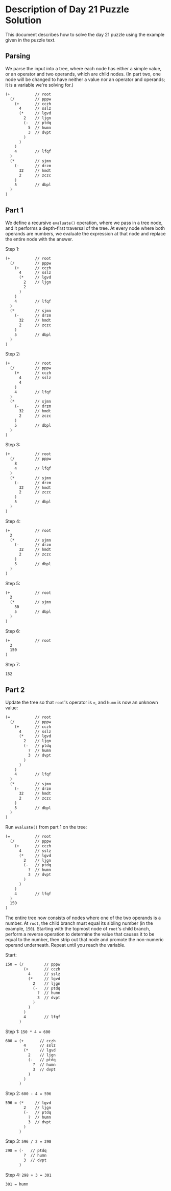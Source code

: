 # Description of Day 21 Puzzle Solution

This document describes how to solve the day 21 puzzle using the example given in the puzzle text.

## Parsing

We parse the input into a tree, where each node has either a simple value, or an operator and two
operands, which are child nodes. (In part two, one node will be changed to have neither a value nor
an operator and operands; it is a variable we're solving for.)

```txt
(+           // root
  (/         // pppw
    (+       // cczh
      4      // sslz
      (*     // lgvd
        2    // ljgn
        (-   // ptdq
          5  // humn
          3  // dvpt
        )
      )
    )
    4        // lfqf
  )
  (*         // sjmn
    (-       // drzm
      32     // hmdt
      2      // zczc
    )
    5        // dbpl
  )
)
```

## Part 1

We define a recursive `evaluate()` operation, where we pass in a tree node, and it performs a
depth-first traversal of the tree. At every node where both operands are numbers, we evaluate the
expression at that node and replace the entire node with the answer.

Step 1:

```txt
(+           // root
  (/         // pppw
    (+       // cczh
      4      // sslz
      (*     // lgvd
        2    // ljgn
        2
      )
    )
    4        // lfqf
  )
  (*         // sjmn
    (-       // drzm
      32     // hmdt
      2      // zczc
    )
    5        // dbpl
  )
)
```

Step 2:

```txt
(+           // root
  (/         // pppw
    (+       // cczh
      4      // sslz
      4
    )
    4        // lfqf
  )
  (*         // sjmn
    (-       // drzm
      32     // hmdt
      2      // zczc
    )
    5        // dbpl
  )
)
```

Step 3:

```txt
(+           // root
  (/         // pppw
    8
    4        // lfqf
  )
  (*         // sjmn
    (-       // drzm
      32     // hmdt
      2      // zczc
    )
    5        // dbpl
  )
)
```

Step 4:

```txt
(+           // root
  2
  (*         // sjmn
    (-       // drzm
      32     // hmdt
      2      // zczc
    )
    5        // dbpl
  )
)
```

Step 5:

```txt
(+           // root
  2
  (*         // sjmn
    30
    5        // dbpl
  )
)
```

Step 6:

```txt
(+           // root
  2
  150
)
```

Step 7:

```txt
152
```

## Part 2

Update the tree so that `root`'s operator is `=`, and `humn` is now an unknown value:

```txt
(=           // root
  (/         // pppw
    (+       // cczh
      4      // sslz
      (*     // lgvd
        2    // ljgn
        (-   // ptdq
          ?  // humn
          3  // dvpt
        )
      )
    )
    4        // lfqf
  )
  (*         // sjmn
    (-       // drzm
      32     // hmdt
      2      // zczc
    )
    5        // dbpl
  )
)
```

Run `evaluate()` from part 1 on the tree:

```txt
(=           // root
  (/         // pppw
    (+       // cczh
      4      // sslz
      (*     // lgvd
        2    // ljgn
        (-   // ptdq
          ?  // humn
          3  // dvpt
        )
      )
    )
    4        // lfqf
  )
  150
)
```

The entire tree now consists of nodes where one of the two operands is a number. At `root`, the
child branch must equal its sibling number (in the example, `150`). Starting with the topmost node
of `root`'s child branch, perform a reverse operation to determine the value that causes it to be
equal to the number, then strip out that node and promote the non-numeric operand underneath. Repeat
until you reach the variable.

Start:

```txt
150 = (/         // pppw
        (+       // cczh
          4      // sslz
          (*     // lgvd
            2    // ljgn
            (-   // ptdq
              ?  // humn
              3  // dvpt
            )
          )
        )
        4        // lfqf
      )
```

Step 1: `150 * 4 = 600`

```txt
600 = (+       // cczh
        4      // sslz
        (*     // lgvd
          2    // ljgn
          (-   // ptdq
            ?  // humn
            3  // dvpt
          )
        )
      )
```

Step 2: `600 - 4 = 596`

```txt
596 = (*     // lgvd
        2    // ljgn
        (-   // ptdq
          ?  // humn
          3  // dvpt
        )
      )
```

Step 3: `596 / 2 = 298`

```txt
298 = (-   // ptdq
        ?  // humn
        3  // dvpt
      )
```

Step 4: `298 + 3 = 301`

```txt
301 = humn
```
